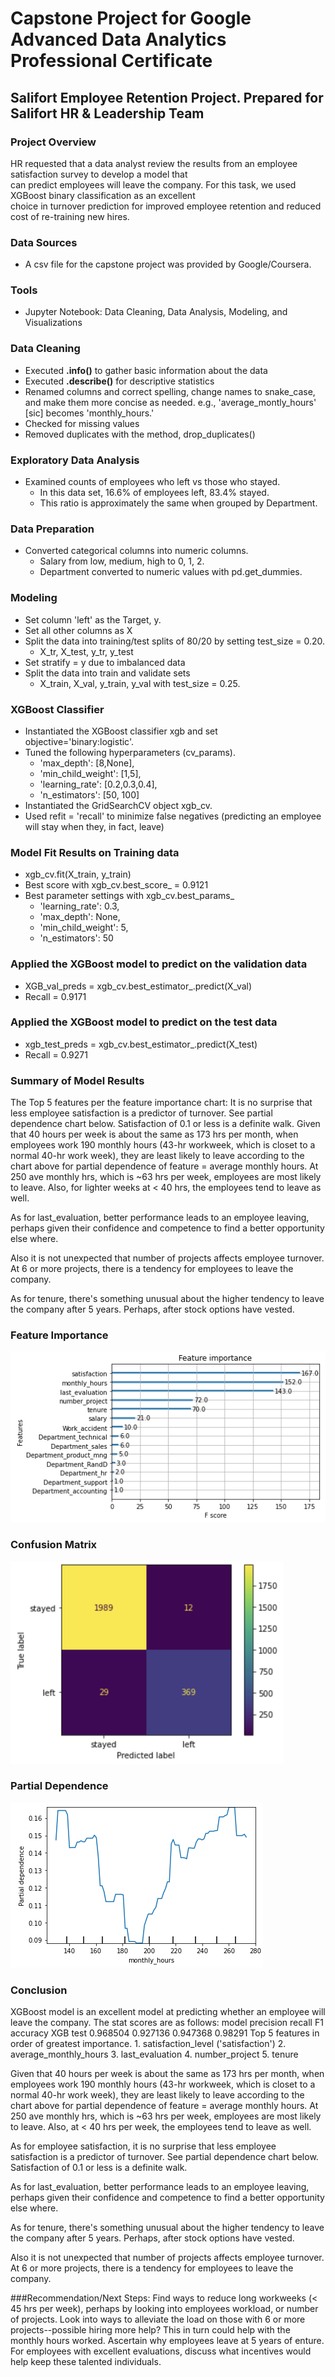 # Capstone Project for Google Advanced Data Analytics Professional Certificate
## Salifort Employee Retention Project. Prepared for Salifort HR & Leadership Team

### Project Overview
HR requested that a data analyst review the results from an employee satisfaction survey to develop a model that  
can predict employees will leave the company. For this task, we used XGBoost binary classification as an excellent   
choice in turnover prediction for improved employee retention and reduced cost of re-training new hires.
### Data Sources
- A csv file for the capstone project was provided by Google/Coursera.
  
### Tools
- Jupyter Notebook: Data Cleaning, Data Analysis, Modeling, and Visualizations

### Data Cleaning
- Executed **.info()** to gather basic information about the data
- Executed **.describe()** for descriptive statistics
- Renamed columns and correct spelling, change names to snake_case, and make them more concise as needed.
  e.g., 'average_montly_hours' [sic] becomes 'monthly_hours.'
- Checked for missing values
- Removed duplicates with the method, drop_duplicates()

### Exploratory Data Analysis
- Examined counts of employees who left vs those who stayed.
  - In this data set, 16.6% of employees left, 83.4% stayed.
  - This ratio is approximately the same when grouped by Department.
  
### Data Preparation
- Converted categorical columns into numeric columns.
  - Salary from low, medium, high to 0, 1, 2.
  - Department converted to numeric values with pd.get_dummies.

### Modeling
- Set column 'left' as the Target, y.
- Set all other columns as X
- Split the data into training/test splits of 80/20 by setting test_size = 0.20.
  - X_tr, X_test, y_tr, y_test
- Set stratify = y due to imbalanced data
- Split the data into train and validate sets
  - X_train, X_val, y_train, y_val with test_size = 0.25.

### XGBoost Classifier
- Instantiated the XGBoost classifier xgb and set objective='binary:logistic'. 
- Tuned the following hyperparameters (cv_params). 
  - 'max_depth': [8,None], 
  - 'min_child_weight': [1,5],
  - 'learning_rate': [0.2,0.3,0.4],
  - 'n_estimators': [50, 100]
- Instantiated the GridSearchCV object xgb_cv. 
- Used refit = 'recall' to minimize false negatives (predicting an employee will stay when they, in fact, leave)

### Model Fit Results on Training data
- xgb_cv.fit(X_train, y_train)
- Best score with xgb_cv.best_score_ = 0.9121
- Best parameter settings with xgb_cv.best_params_
  - 'learning_rate': 0.3,
  - 'max_depth': None,
  - 'min_child_weight': 5,
  - 'n_estimators': 50
 
### Applied the XGBoost model to predict on the validation data
  - XGB_val_preds = xgb_cv.best_estimator_.predict(X_val)
  - Recall = 0.9171

### Applied the XGBoost model to predict on the test data
  - xgb_test_preds = xgb_cv.best_estimator_.predict(X_test)
  - Recall = 0.9271
 
### Summary of Model Results
The Top 5 features per the feature importance chart: It is no surprise that less employee satisfaction is a predictor of turnover. See partial dependence chart below. Satisfaction of 0.1 or less is a definite walk.
Given that 40 hours per week is about the same as 173 hrs per month, when employees work 190 monthly hours (43-hr workweek, which is closet to a normal 40-hr work week), they are least likely to leave according to the chart above for partial dependence of feature = average monthly hours. At 250 ave monthly hrs, which is ~63 hrs per week, employees are most likely to leave. Also, for lighter weeks at < 40 hrs, the employees tend to leave as well.

As for last_evaluation, better performance leads to an employee leaving, perhaps given their confidence and competence to find a better opportunity else where.

Also it is not unexpected that number of projects affects employee turnover. At 6 or more projects, there is a tendency for employees to leave the company.

As for tenure, there's something unusual about the higher tendency to leave the company after 5 years. Perhaps, after stock options have vested.

### Feature Importance
!["SalifortCapstoneProjectFeatureImportance](https://github.com/israelh88/Capstone-Google_Advanced_Data_Analytics/blob/main/images/Screenshot%202024-02-28%20154746.png?raw=true)

### Confusion Matrix
!["SalifortCapstoneProjectConfusionMatrix"](https://github.com/israelh88/Capstone-Google_Advanced_Data_Analytics/blob/main/images/Screenshot%202024-02-28%20020321.png?raw=true)

### Partial Dependence
![SalifortCapstoneProjectFeatureImportance](https://github.com/israelh88/Capstone-Google_Advanced_Data_Analytics/blob/main/images/Screenshot%202024-02-28%20155004.png?raw=true)


### Conclusion
XGBoost model is an excellent model at predicting whether an employee will leave the company. The stat scores are as follows: model precision recall F1 accuracy XGB test 0.968504 0.927136 0.947368 0.98291
Top 5 features in order of greatest importance. 1. satisfaction_level ('satisfaction') 2. average_monthly_hours 3. last_evaluation 4. number_project 5. tenure

Given that 40 hours per week is about the same as 173 hrs per month, when employees work 190 monthly hours (43-hr workweek, which is closet to a normal 40-hr work week), they are least likely to leave according to the chart above for partial dependence of feature = average monthly hours. At 250 ave monthly hrs, which is ~63 hrs per week, employees are most likely to leave. Also, at < 40 hrs per week, the employees tend to leave as well.

As for employee satisfaction, it is no surprise that less employee satisfaction is a predictor of turnover. See partial dependence chart below. Satisfaction of 0.1 or less is a definite walk.

As for last_evaluation, better performance leads to an employee leaving, perhaps given their confidence and competence to find a better opportunity else where.

As for tenure, there's something unusual about the higher tendency to leave the company after 5 years. Perhaps, after stock options have vested.

Also it is not unexpected that number of projects affects employee turnover. At 6 or more projects, there is a tendency for employees to leave the company.

###Recommendation/Next Steps:
Find ways to reduce long workweeks (< 45 hrs per week), perhaps by looking into employees workload, or number of projects.
Look into ways to alleviate the load on those with 6 or more projects--possible hiring more help? This in turn could help with the monthly hours worked.
Ascertain why employees leave at 5 years of enture.
For employees with excellent evaluations, discuss what incentives would help keep these talented individuals.
